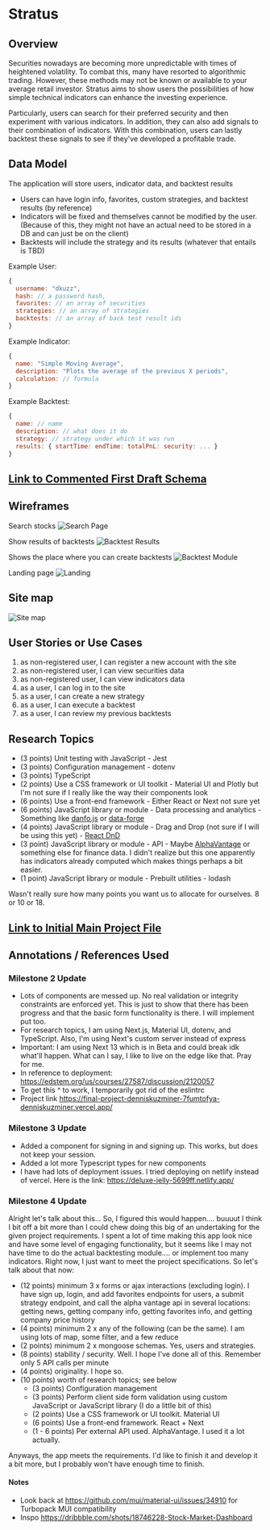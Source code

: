 # Stratus

## Overview

Securities nowadays are becoming more unpredictable with times of heightened volatility. To combat this, many have resorted to algorithmic trading. However, these methods may not be known or available to your average retail investor. Stratus aims to show users the possibilities of how simple technical indicators can enhance the investing experience.

Particularly, users can search for their preferred security and then experiment with various indicators. In addition, they can also add signals to their combination of indicators. With this combination, users can lastly backtest these signals to see if they've developed a profitable trade.

## Data Model

The application will store users, indicator data, and backtest results

- Users can have login info, favorites, custom strategies, and backtest results (by reference)
- Indicators will be fixed and themselves cannot be modified by the user. (Because of this, they might not have an actual need to be stored in a DB and can just be on the client)
- Backtests will include the strategy and its results (whatever that entails is TBD)

Example User:

```javascript
{
  username: "dkuzz",
  hash: // a password hash,
  favorites: // an array of securities
  strategies: // an array of strategies
  backtests: // an array of back test result ids
}
```

Example Indicator:

```javascript
{
  name: "Simple Moving Average",
  description: "Plots the average of the previous X periods",
  calculation: // formula
}
```

Example Backtest:

```javascript
{
  name: // name
  description: // what does it do
  strategy: // strategy under which it was run
  results: { startTime: endTime: totalPnL: security: ... }
}
```

## [Link to Commented First Draft Schema](db.mjs)

## Wireframes

Search stocks
![Search Page](documentation/SearchPage.jpg)

Show results of backtests
![Backtest Results](documentation/BacktestResultsPage.jpg)

Shows the place where you can create backtests
![Backtest Module](documentation/BacktestModule.jpg)

Landing page
![Landing](documentation/IndexAndWiremap.jpg)

## Site map

![Site map](documentation/IndexAndWiremap.jpg)

## User Stories or Use Cases

1. as non-registered user, I can register a new account with the site
2. as non-registered user, I can view securities data
3. as non-registered user, I can view indicators data
4. as a user, I can log in to the site
5. as a user, I can create a new strategy
6. as a user, I can execute a backtest
7. as a user, I can review my previous backtests

## Research Topics

- (3 points) Unit testing with JavaScript - Jest
- (3 points) Configuration management - dotenv
- (3 points) TypeScript
- (2 points) Use a CSS framework or UI toolkit - Material UI and Plotly but I'm not sure if I really like the way their components look
- (6 points) Use a front-end framework - Either React or Next not sure yet
- (6 points) JavaScript library or module - Data processing and analytics - Something like [danfo.js](https://www.npmjs.com/package/danfojs) or [data-forge](https://www.npmjs.com/package/data-forge)
- (4 points) JavaScript library or module - Drag and Drop (not sure if I will be using this yet) - [React DnD](https://www.npmjs.com/package/react-dnd)
- (3 point) JavaScript library or module - API - Maybe [AlphaVantage](https://www.alphavantage.co/) or something else for finance data. I didn't realize but this one apparently has indicators already computed which makes things perhaps a bit easier.
- (1 point) JavaScript library or module - Prebuilt utilities - lodash

Wasn't really sure how many points you want us to allocate for ourselves. 8 or 10 or 18.

## [Link to Initial Main Project File](app.mjs)

## Annotations / References Used

### Milestone 2 Update

- Lots of components are messed up. No real validation or integrity constraints are enforced yet. This is just to show that there has been progress and that the basic form functionality is there. I will implement put too.
- For research topics, I am using Next.js, Material UI, dotenv, and TypeScript. Also, I'm using Next's custom server instead of express
- Important: I am using Next 13 which is in Beta and could break idk what'll happen. What can I say, I like to live on the edge like that. Pray for me.
- In reference to deployment: https://edstem.org/us/courses/27587/discussion/2120057
- To get this ^ to work, I temporarily got rid of the eslintrc
- Project link https://final-project-denniskuzminer-7fumtofya-denniskuzminer.vercel.app/

### Milestone 3 Update

- Added a component for signing in and signing up. This works, but does not keep your session.
- Added a lot more Typescript types for new components
- I have had lots of deployment issues. I tried deploying on netlify instead of vercel. Here is the link: https://deluxe-jelly-5699ff.netlify.app/

### Milestone 4 Update

Alright let's talk about this...
So, I figured this would happen.... buuuut I think I bit off a bit more than I could chew doing this big of an undertaking for the given project requirements.
I spent a lot of time making this app look nice and have some level of engaging functionality, but it seems like I may not have time to do the actual backtesting module.... or implement too many indicators. Right now, I just want to meet the project specifications. So let's talk about that now:

- (12 points) minimum 3 x forms or ajax interactions (excluding login). I have sign up, login, and add favorites endpoints for users, a submit strategy endpoint, and call the alpha vantage api in several locations: getting news, getting company info, getting favorites info, and getting company price history
- (4 points) minimum 2 x any of the following (can be the same). I am using lots of map, some filter, and a few reduce
- (2 points) minimum 2 x mongoose schemas. Yes, users and strategies.
- (8 points) stability / security. Well. I hope I've done all of this. Remember only 5 API calls per minute
- (4 points) originality. I hope so.
- (10 points) worth of research topics; see below
  - (3 points) Configuration management
  - (3 points) Perform client side form validation using custom JavaScript or JavaScript library (I do a little bit of this)
  - (2 points) Use a CSS framework or UI toolkit. Material UI
  - (6 points) Use a front-end framework. React + Next
  - (1 - 6 points) Per external API used. AlphaVantage. I used it a lot actually.

Anyways, the app meets the requirements. I'd like to finish it and develop it a bit more, but I probably won't have enough time to finish.

#### Notes

- Look back at https://github.com/mui/material-ui/issues/34910 for Turbopack MUI compatibility
- Inspo https://dribbble.com/shots/18746228-Stock-Market-Dashboard
